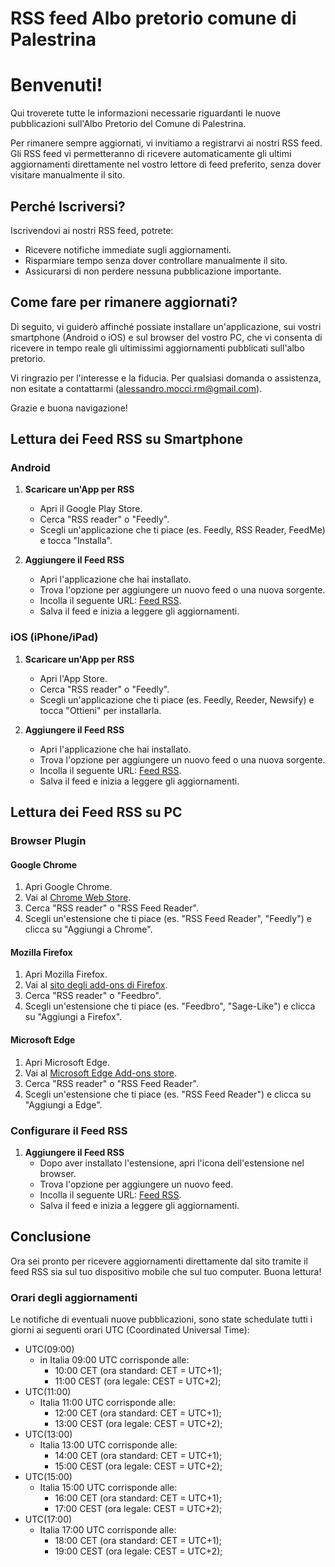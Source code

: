 # RSS feed Albo pretorio comune di Palestrina

# Benvenuti!

Qui troverete tutte le informazioni necessarie riguardanti le nuove pubblicazioni sull'Albo Pretorio del Comune di Palestrina.

Per rimanere sempre aggiornati, vi invitiamo a registrarvi ai nostri RSS feed. Gli RSS feed vi permetteranno di ricevere automaticamente gli ultimi aggiornamenti direttamente nel vostro lettore di feed preferito, senza dover visitare manualmente il sito.

## Perché Iscriversi?

Iscrivendovi ai nostri RSS feed, potrete:

- Ricevere notifiche immediate sugli aggiornamenti.
- Risparmiare tempo senza dover controllare manualmente il sito.
- Assicurarsi di non perdere nessuna pubblicazione importante.

## Come fare per rimanere aggiornati?

Di seguito, vi guiderò affinché possiate installare un'applicazione, sui vostri smartphone (Android o iOS) e sul browser del vostro PC, che vi consenta di ricevere in tempo reale gli ultimissimi aggiornamenti pubblicati sull'albo pretorio. 

Vi ringrazio per l'interesse e la fiducia. Per qualsiasi domanda o assistenza, non esitate a contattarmi (alessandro.mocci.rm@gmail.com).

Grazie e buona navigazione!

## Lettura dei Feed RSS su Smartphone

### Android

1. **Scaricare un'App per RSS**
   - Apri il Google Play Store.
   - Cerca "RSS reader" o "Feedly".
   - Scegli un'applicazione che ti piace (es. Feedly, RSS Reader, FeedMe) e tocca "Installa".

2. **Aggiungere il Feed RSS**
   - Apri l'applicazione che hai installato.
   - Trova l'opzione per aggiungere un nuovo feed o una nuova sorgente.
   - Incolla il seguente URL: [Feed RSS](https://alessandromocci.github.io/Aggregatore-albo-pretorio-Palestrina/feed.xml).
   - Salva il feed e inizia a leggere gli aggiornamenti.

### iOS (iPhone/iPad)

1. **Scaricare un'App per RSS**
   - Apri l'App Store.
   - Cerca "RSS reader" o "Feedly".
   - Scegli un'applicazione che ti piace (es. Feedly, Reeder, Newsify) e tocca "Ottieni" per installarla.

2. **Aggiungere il Feed RSS**
   - Apri l'applicazione che hai installato.
   - Trova l'opzione per aggiungere un nuovo feed o una nuova sorgente.
   - Incolla il seguente URL: [Feed RSS](https://alessandromocci.github.io/Aggregatore-albo-pretorio-Palestrina/feed.xml).
   - Salva il feed e inizia a leggere gli aggiornamenti.

## Lettura dei Feed RSS su PC

### Browser Plugin

#### Google Chrome
1. Apri Google Chrome.
2. Vai al [Chrome Web Store](https://chrome.google.com/webstore).
3. Cerca "RSS reader" o "RSS Feed Reader".
4. Scegli un'estensione che ti piace (es. "RSS Feed Reader", "Feedly") e clicca su "Aggiungi a Chrome".

#### Mozilla Firefox
1. Apri Mozilla Firefox.
2. Vai al [sito degli add-ons di Firefox](https://addons.mozilla.org/).
3. Cerca "RSS reader" o "Feedbro".
4. Scegli un'estensione che ti piace (es. "Feedbro", "Sage-Like") e clicca su "Aggiungi a Firefox".

#### Microsoft Edge
1. Apri Microsoft Edge.
2. Vai al [Microsoft Edge Add-ons store](https://microsoftedge.microsoft.com/addons).
3. Cerca "RSS reader" o "RSS Feed Reader".
4. Scegli un'estensione che ti piace (es. "RSS Feed Reader") e clicca su "Aggiungi a Edge".

### Configurare il Feed RSS

1. **Aggiungere il Feed RSS**
   - Dopo aver installato l'estensione, apri l'icona dell'estensione nel browser.
   - Trova l'opzione per aggiungere un nuovo feed.
   - Incolla il seguente URL: [Feed RSS](https://alessandromocci.github.io/Aggregatore-albo-pretorio-Palestrina/feed.xml).
   - Salva il feed e inizia a leggere gli aggiornamenti.

## Conclusione
Ora sei pronto per ricevere aggiornamenti direttamente dal sito tramite il feed RSS sia sul tuo dispositivo mobile che sul tuo computer. Buona lettura!

### Orari degli aggiornamenti

Le notifiche di eventuali nuove pubblicazioni, sono state schedulate tutti i giorni ai seguenti orari UTC (Coordinated Universal Time):
- UTC(09:00)
   - in Italia 09:00 UTC corrisponde alle:
      - 10:00 CET (ora standard: CET = UTC+1);
      - 11:00 CEST (ora legale: CEST = UTC+2);
- UTC(11:00)
   - Italia 11:00 UTC corrisponde alle:
      - 12:00 CET (ora standard: CET = UTC+1);
      - 13:00 CEST (ora legale: CEST = UTC+2);
- UTC(13:00)
   - Italia 13:00 UTC corrisponde alle:
      - 14:00 CET (ora standard: CET = UTC+1);
      - 15:00 CEST (ora legale: CEST = UTC+2);
- UTC(15:00)
   - Italia 15:00 UTC corrisponde alle:
      - 16:00 CET (ora standard: CET = UTC+1);
      - 17:00 CEST (ora legale: CEST = UTC+2);
- UTC(17:00)
   - Italia 17:00 UTC corrisponde alle:
      - 18:00 CET (ora standard: CET = UTC+1);
      - 19:00 CEST (ora legale: CEST = UTC+2);


